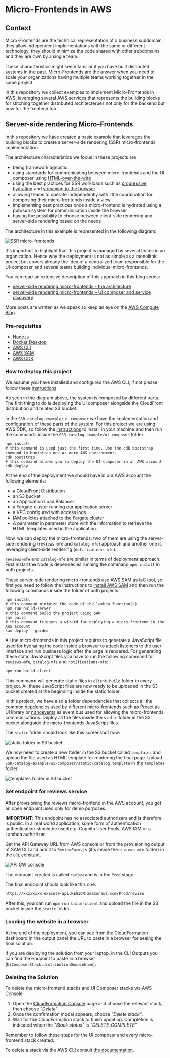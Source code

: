 # Micro-Frontends in AWS

## Context

Micro-Frontends are the technical representation of a business subdomain, they allow independent implementations with the same or different technology, they should minimize the code shared with other subdomains and they are own by a single team.

These characteristics might seem familiar if you have built distibuted systems in the past. Micro-Frontends are the answer when you need to scale your organizations having multiple teams working together in the same project.

In this repository we collect examples to implement Micro-Frontends in AWS, leveraging several AWS services that represents the building blocks for stitching together distributed architecterues not only for the backend but now for the frontend too.

## Server-side rendering Micro-Frontends

In this repository we have created a basic example that leverages the building blocks to create a server-side rendering (SSR) micro-frontends implementation.

The architecture characteristics we focus in these projects are:

- being framework agnostic
- using standards for communicating between micro-frontends and the UI composer using [HTML-over-the-wire](https://alistapart.com/article/the-future-of-web-software-is-html-over-websockets/)
- using the best practices for SSR workloads such as [progressive hydration](https://www.patterns.dev/posts/progressive-hydration/) and [streaming to the browser](https://www.patterns.dev/posts/ssr/)
- allowing teams to operate independently with little coordination for composing their micro-frontends inside a view
- implementing best practices once a micro-frontend is hydrated using a pub/sub system for communication inside the browser
- having the possibility to choose between client-side rendering and server-side rendering based on the needs

The architecture in this example is represented in the following diagram:

![SSR micro-frontends](./images/diagram.png)

It's important to highlight that this project is managed by several teams in an organization. Hence why the deployment is not as simple as a monolithic project but covers already the idea of a centralized team responsible for the UI-composer and several teams building individual micro-frontends.

You can read an extensive description of this approach in this blog series:

- [server-side rendering micro-frontends - the architecture](link)
- [server-side rendering micro-frontends – UI composer and service discovery](link)

More posts are written as we speak so keep an eye on the [AWS Compute Blog](link).

### Pre-requisites

- [Node.js](https://nodejs.org/en/download/)
- [Docker Desktop](https://www.docker.com/products/docker-desktop/)
- [AWS CLI](https://aws.amazon.com/cli/)
- [AWS SAM](https://aws.amazon.com/serverless/sam/)
- [AWS CDK](https://aws.amazon.com/cdk/)

### How to deploy this project

We assume you have installed and configured the AWS CLI, if not please follow these [instructions](https://docs.aws.amazon.com/cli/latest/userguide/getting-started-install.html#getting-started-install-instructions)

As seen in the diagram above, the system is composed by different parts.
The first thing to do is deploying the UI composer alongside the CloudFront distribution and related S3 bucket.

In the ```SSR-catalog-example/ui-composer``` we have the implementation and configuration of these parts of the system.
For this project we are using AWS CDK, so follow the [instructions](https://docs.aws.amazon.com/cdk/v2/guide/getting_started.html) to install in your machine and then run the commands inside the ```SSR-catalog-example/ui-composer``` folder:

```shell
npm install
# this command is used just the first time. Use the cdk bootstrap command to bootstrap one or more AWS environments
cdk bootstrap
# this command allows you to deploy the UI-composer in an AWS account
cdk deploy
```

At the end of the deployment we should have in our AWS account the following elements:

- a CloudFront Distribution
- an S3 bucket
- an Application Load Balancer
- a Fargate cluster running our application server
- a VPC configured with access logs
- IAM policies attached to the Fargate cluster
- A parameter in parameter store with the information to retrieve the HTML templates used in the application.

Now, we can deploy the micro-frontends: two of them are using the server-side rendering  (```reviews-mfe``` and ```catalog-mfe```) approach and another one is leveraging client-side rendering (```notifications-mfe```).

```reviews-mfe``` and ```catalog-mfe``` are similar in terms of deployment approach.
First install the Node.js dependecies running the command ```npm install``` in both projects.

These server-side rendering micro-frontends use AWS SAM as IaC tool, so first you need to follow the instructions to [install AWS SAM](https://docs.aws.amazon.com/serverless-application-model/latest/developerguide/install-sam-cli.html) and then run the following commands inside the folder of both projects:

```shell
npm install
# this command minimize the code of the lambda function(s)
npm run build-server
# this command build the project using SAM
sam build
# this command triggers a wizard for deploying a micro-frontend in the AWS account
sam deploy --guided
```

All the micro-frontends in this project requires to generate a JavaScript file used for hydrating the code inside a browser to attach listeners to the user interface and run business logic after the page is rendered.
For generating these static JavaScript files you have to run the following command for ```reviews-mfe```, ```catalog-mfe``` and ```notifications-mfe```:

```shell
npm run build-client
```

This command will generate static files in ```client-build``` folder in every project.
All these JavaScript files are now ready to be uploaded in the S3 bucket created at the beginning inside the static folder.

In this project, we have also a folder dependencies that collects all the common depdencies used by different micro-frontends such as [Preact](https://preactjs.com/) as UI library or [nanoevents](https://www.npmjs.com/package/nanoevents) as event bus used for allowing the micro-frontends communications.
Deploy all the files inside the ```static``` folder in the S3 bucket alongside the micro-frontends JavaScript files.

The ```static``` folder should look like this screenshot now:

![static folder in S3 bucket](./images/s3-static-folder.png)

We now need to create a new folder in the S3 bucket called ```templates``` and upload the file used as HTML template for rendering the final page. Upload ```SSR-catalog-example/ui-composer/static/catalog.template``` in the ```templates``` folder.

![templates folder in S3 bucket](./images/s3-templates-folder.png)

### Set endpoint for reviews service

After provisioning the reviews micro-frontend in the AWS account, you get an open endpoint used only for demo purposes.

**IMPORTANT**: This endpoint has no associated authorizers and is therefore is public.
In a real world application, some form of authentication authentication should be used e.g. Cognito User Pools, AWS IAM or a Lambda authorizer.

Get the API Gateway URL from  AWS console or from the provisioning output of SAM CLI and add it to ```ReviewForm.js``` (it's inside the ```reviews-mfe``` folder) in the ```URL``` constant.

![API GW console](./images/apigw.png)

The endpoint created is called ```review``` and is in the ```Prod``` stage.

The final endpoint should look like this one:

```shell
https://xxxxxxxx.execute-api.REGION.amazonaws.com/Prod/review
```

After this, you can run ```npm run build-client``` and upload the file in the S3 bucket inside the ```static``` folder.

### Loading the website in a browser

At the end of the deployment, you can see from the CloudFormation dashboard in the output panel the URL to paste in a browser for seeing the final solution.

If you are deploying the solution from your laptop, in the CLI Outputs you can find the endpoint to paste in a browser (```UiComposerStack.distributionDomainName```).

### Deleting the Solution

To delete the micro-frontend stacks and UI Composer stacks via AWS Console:

1. Open the [CloudFormation Console](https://console.aws.amazon.com/cloudformation/home) page and choose the relevant stack, then choose _"Delete"_
2. Once the confirmation modal appears, choose _"Delete stack"_.
3. Wait for the CloudFormation stack to finish updating. Completion is indicated when the _"Stack status"_ is _"DELETE_COMPLETE"_

Remember to follow these steps for the UI composer and every micro-frontend stack created.

To delete a stack via the AWS CLI consult [the documentation](https://docs.aws.amazon.com/cli/latest/reference/cloudformation/delete-stack.html).